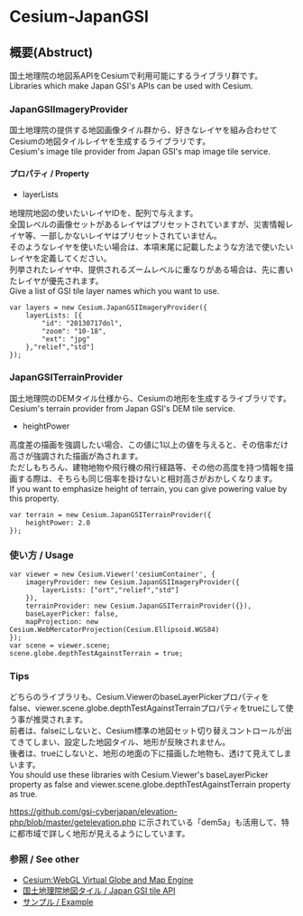 Cesium-JapanGSI
===============

概要(Abstruct)
--------------

国土地理院の地図系APIをCesiumで利用可能にするライブラリ群です。  
Libraries which make Japan GSI's APIs can be used with Cesium.

### JapanGSIImageryProvider

国土地理院の提供する地図画像タイル群から、好きなレイヤを組み合わせてCesiumの地図タイルレイヤを生成するライブラリです。  
Cesium's image tile provider from Japan GSI's map image tile service.

#### プロパティ / Property

* layerLists

地理院地図の使いたいレイヤIDを、配列で与えます。  
全国レベルの画像セットがあるレイヤはプリセットされていますが、災害情報レイヤ等、一部しかないレイヤはプリセットされていません。  
そのようなレイヤを使いたい場合は、本項末尾に記載したような方法で使いたいレイヤを定義してください。  
列挙されたレイヤ中、提供されるズームレベルに重なりがある場合は、先に書いたレイヤが優先されます。  
Give a list of GSI tile layer names which you want to use.

    var layers = new Cesium.JapanGSIImageryProvider({
        layerLists: [{
            "id": "20130717dol",
            "zoom": "10-18",
            "ext": "jpg"
        },"relief","std"]
    });

### JapanGSITerrainProvider

国土地理院のDEMタイル仕様から、Cesiumの地形を生成するライブラリです。  
Cesium's terrain provider from Japan GSI's DEM tile service.

* heightPower

高度差の描画を強調したい場合、この値に1以上の値を与えると、その倍率だけ高さが強調された描画が為されます。  
ただしもちろん、建物地物や飛行機の飛行経路等、その他の高度を持つ情報を描画する際は、そちらも同じ倍率を掛けないと相対高さがおかしくなります。  
If you want to emphasize height of terrain, you can give powering value by this property.

    var terrain = new Cesium.JapanGSITerrainProvider({
        heightPower: 2.0
    });

### 使い方 / Usage

    var viewer = new Cesium.Viewer('cesiumContainer', {
        imageryProvider: new Cesium.JapanGSIImageryProvider({
            layerLists: ["ort","relief","std"]
        }),
        terrainProvider: new Cesium.JapanGSITerrainProvider({}),
        baseLayerPicker: false,
        mapProjection: new Cesium.WebMercatorProjection(Cesium.Ellipsoid.WGS84)
    });
    var scene = viewer.scene;
    scene.globe.depthTestAgainstTerrain = true;

### Tips

どちらのライブラリも、Cesium.ViewerのbaseLayerPickerプロパティをfalse、viewer.scene.globe.depthTestAgainstTerrainプロパティをtrueにして使う事が推奨されます。  
前者は、falseにしないと、Cesium標準の地図セット切り替えコントロールが出てきてしまい、設定した地図タイル、地形が反映されません。  
後者は、trueにしないと、地形の地面の下に描画した地物も、透けて見えてしまいます。  
You should use these libraries with Cesium.Viewer's baseLayerPicker property as false and viewer.scene.globe.depthTestAgainstTerrain property as true.

https://github.com/gsi-cyberjapan/elevation-php/blob/master/getelevation.php に示されている「dem5a」も活用して、特に都市域で詳しく地形が見えるようにしています。

### 参照 / See other

* [Cesium:WebGL Virtual Globe and Map Engine](http://cesiumjs.org/index.html)
* [国土地理院地図タイル / Japan GSI tile API](http://portal.cyberjapan.jp/help/development/ichiran.html)
* [サンプル / Example](http://t.tilemap.jp.s3.amazonaws.com/cesium/index.html)
